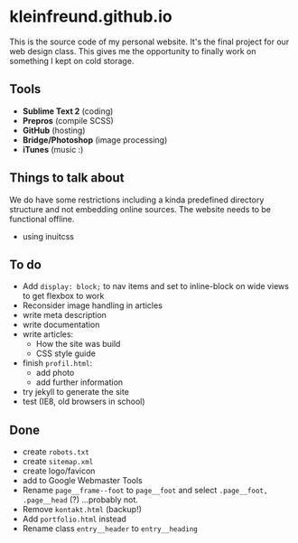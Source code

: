 # kleinfreund.github.io

This is the source code of my personal website. It's the final project for our web design class. This gives me the opportunity to finally work on something I kept on cold storage.

## Tools

* __Sublime Text 2__ (coding)
* __Prepros__ (compile SCSS)
* __GitHub__ (hosting)
* __Bridge/Photoshop__ (image processing)
* __iTunes__ (music :)

## Things to talk about

We do have some restrictions including a kinda predefined directory structure and not embedding online sources. The website needs to be functional offline.

* using inuitcss

## To do

* Add `display: block;` to nav items and set to inline-block on wide views to get flexbox to work
* Reconsider image handling in articles
* write meta description
* write documentation
* write articles:
  * How the site was build
  * CSS style guide
* finish `profil.html`:
  * add photo
  * add further information
* try jekyll to generate the site
* test (IE8, old browsers in school)

## Done

* create `robots.txt`
* create `sitemap.xml`
* create logo/favicon
* add to Google Webmaster Tools
* Rename `page__frame--foot` to `page__foot` and select `.page__foot, .page__head` (?) ...probably not.
* Remove `kontakt.html` (backup!)
* Add `portfolio.html` instead
* Rename class `entry__header` to `entry__heading`
